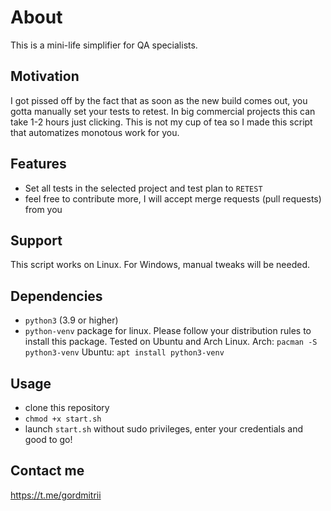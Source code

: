 # About 
This is a mini-life simplifier for QA specialists.

## Motivation
I got pissed off by the fact that as soon as the new build comes out, you gotta manually set your tests to retest. 
In big commercial projects this can take 1-2 hours just clicking. This is not my cup of tea so I made this script that automatizes monotous work for you.

## Features
- Set all tests in the selected project and test plan to `RETEST`
- feel free to contribute more, I will accept merge requests (pull requests) from you

## Support
This script works on Linux. For Windows, manual tweaks will be needed.

## Dependencies
- `python3` (3.9 or higher)
- `python-venv` package for linux. Please follow your distribution rules to install this package.
Tested on Ubuntu and Arch Linux.
Arch: `pacman -S python3-venv`
Ubuntu: `apt install python3-venv` 

## Usage
- clone this repository
- `chmod +x start.sh`
- launch `start.sh` without sudo privileges, enter your credentials and good to go!

## Contact me
https://t.me/gordmitrii
